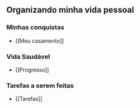 
## Organizando minha vida pessoal

### Minhas conquistas

- [[Meu casamento]]

### Vida Saudável

- [[Progresso]]

### Tarefas a serem feitas

- [[Tarefas]]
